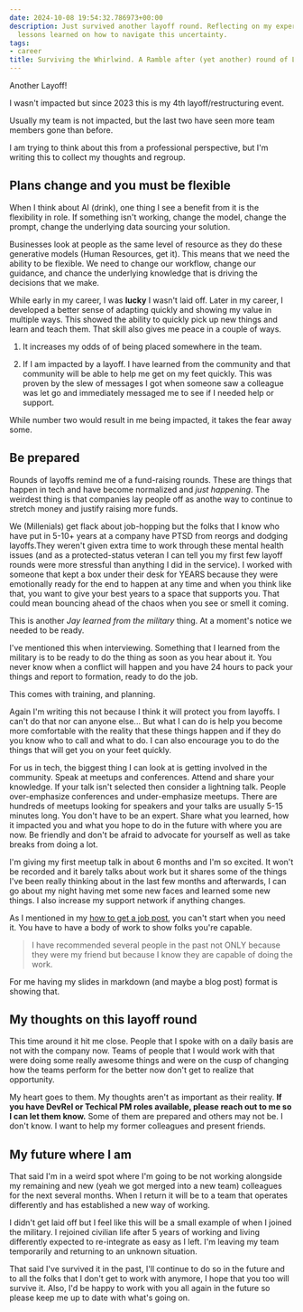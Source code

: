 ```yaml
---
date: 2024-10-08 19:54:32.786973+00:00
description: Just survived another layoff round. Reflecting on my experience and sharing
  lessons learned on how to navigate this uncertainty.
tags:
- career
title: Surviving the Whirlwind. A Ramble after (yet another) round of Layoffs
---
```


Another Layoff!

I wasn't impacted but since 2023 this is my 4th layoff/restructuring event.

Usually my team is not impacted, but the last two have seen more team members gone than before.

I am trying to think about this from a professional perspective, but I'm writing this to collect my thoughts and regroup.

## Plans change and you must be flexible

When I think about AI (drink), one thing I see a benefit from it is the flexibility in role. If something isn't working, change the model, change the prompt, change the underlying data sourcing your solution.

Businesses look at people as the same level of resource as they do these generative models (Human Resources, get it). This means that we need the ability to be flexible. We need to change our workflow, change our guidance, and chance the underlying knowledge that is driving the decisions that we make.

While early in my career, I was **lucky** I wasn't laid off. Later in my career, I developed a better sense of adapting quickly and showing my value in multiple ways. This showed the ability to quickly pick up new things and learn and teach them. That skill also gives me peace in a couple of ways.

1. It increases my odds of of being placed somewhere in the team.

2. If I am impacted by a layoff. I have learned from the community and that community will be able to help me get on my feet quickly. This was proven by the slew of messages I got when someone saw a colleague was let go and immediately messaged me to see if I needed help or support.

While number two would result in me being impacted, it takes the fear away some.

## Be prepared

Rounds of layoffs remind me of a fund-raising rounds. These are things that happen in tech and have become normalized and _just happening_. The weirdest thing is that companies lay people off as anothe way to continue to stretch money and justify raising more funds.

We (Millenials) get flack about job-hopping but the folks that I know who have put in 5-10+ years at a company have PTSD from reorgs and dodging layoffs.They weren't given extra time to work through these mental health issues (and as a protected-status veteran I can tell you my first few layoff rounds were more stressful than anything I did in the service). I worked with someone that kept a box under their desk for YEARS because they were emotionally ready for the end to happen at any time and when you think like that, you want to give your best years to a space that supports you. That could mean bouncing ahead of the chaos when you see or smell it coming.

This is another _Jay learned from the military_ thing. At a moment's notice we needed to be ready.

I've mentioned this when interviewing. Something that I learned from the military is to be ready to do the thing as soon as you hear about it. You never know when a conflict will happen and you have 24 hours to pack your things and report to formation, ready to do the job.

This comes with training, and planning.

Again I'm writing this not because I think it will protect you from layoffs. I can't do that nor can anyone else... But what I can do is help you become more comfortable with the reality that these things happen and if they do you know who to call and what to do. I can also encourage you to do the things that will get you on your feet quickly.

For us in tech, the biggest thing I can look at is getting involved in the community. Speak at meetups and conferences. Attend and share your knowledge. If your talk isn't selected then consider a lightning talk. People over-emphasize conferences and under-emphasize meetups. There are hundreds of meetups looking for speakers and your talks are usually 5-15 minutes long. You don't have to be an expert. Share what you learned, how it impacted you and what you hope to do in the future with where you are now. Be friendly and don't be afraid to advocate for yourself as well as take breaks from doing a lot.

I'm giving my first meetup talk in about 6 months and I'm so excited. It won't be recorded and it barely talks about work but it shares some of the things I've been really thinking about in the last few months and afterwards, I can go about my night having met some new faces and learned some new things. I also increase my support network if anything changes.

As I mentioned in my [how to get a job post](./on-getting-your-first-job-in-tech-part-1.html#community-and-network-are-you-friend), you can't start when you need it. You have to have a body of work to show folks you're capable.

> I have recommended several people in the past not ONLY because they were my friend but because I know they are capable of doing the work.

For me having my slides in markdown (and maybe a blog post) format is showing that.

## My thoughts on this layoff round

This time around it hit me close. People that I spoke with on a daily basis are not with the company now. Teams of people that I would work with that were doing some really awesome things and were on the cusp of changing how the teams perform for the better now don't get to realize that opportunity.

My heart goes to them. My thoughts aren't as important as their reality. **If you have DevRel or Techical PM roles available, please reach out to me so I can let them know.** Some of them are prepared and others may not be. I don't know. I want to help my former colleagues and present friends.

## My future where I am

That said I'm in a weird spot where I'm going to be not working alongside my remaining and new (yeah we got merged into a new team) colleagues for the next several months. When I return it will be to a team that operates differently and has established a new way of working.

I didn't get laid off but I feel like this will be a small example of when I joined the military. I rejoined civilian life after 5 years of working and living differently expected to re-integrate as easy as I left. I'm leaving my team temporarily and returning to an unknown situation.

That said I've survived it in the past, I'll continue to do so in the future and to all the folks that I don't get to work with anymore, I hope that you too will survive it. Also, I'd be happy to work with you all again in the future so please keep me up to date with what's going on.